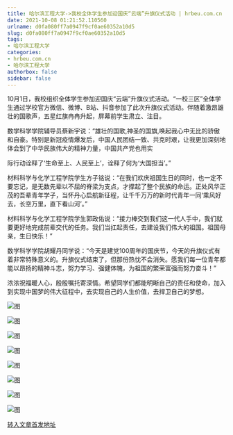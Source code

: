 ```yaml
---
title: 哈尔滨工程大学->我校全体学生参加迎国庆“云端”升旗仪式活动 | hrbeu.com.cn
date: 2021-10-08 01:21:52.110560
urlname: d0fa080ff7a0947f9cf0ae60352a10d5
slug: d0fa080ff7a0947f9cf0ae60352a10d5
tags: 
- 哈尔滨工程大学
categories:
- hrbeu.com.cn
- 哈尔滨工程大学
authorbox: false
sidebar: false
---
```

10月1日，我校组织全体学生参加迎国庆“云端”升旗仪式活动。“一校三区”全体学生通过学校官方微信、微博、B站、抖音参加了此次升旗仪式活动。伴随着激昂雄壮的国歌声，五星红旗冉冉升起，屏幕前学生肃立、注目。

数学科学学院辅导员蔡新宇说：“雄壮的国歌,神圣的国旗,唤起我心中无比的骄傲和自豪。特别是新冠疫情爆发后，中国人民团结一致、共克时艰，让我更加深刻地体会到了中华民族伟大的精神力量，中国共产党也用实
<!--more-->
际行动诠释了‘生命至上、人民至上’，诠释了何为‘大国担当’。”

材料科学与化学工程学院学生方子铭说：“在我们欢庆祖国生日的同时，也一定不要忘记，是无数先辈以不屈的脊梁为支点，才撑起了整个民族的命运。正处风华正茂的吾辈青年学子，当怀丹心启航新征程，让千千万万的新时代青年一同‘乘风好去，长空万里，直下看山河’。”

材料科学与化学工程学院学生郭政佑说：“接力棒交到我们这一代人手中，我们就要更好地完成前辈交代的任务。我们当扛起责任，去建设我们伟大的祖国。祖国母亲，生日快乐！”

数学科学学院胡耀丹同学说：“今天是建党100周年的国庆节，今天的升旗仪式有着非常特殊意义的。升旗仪式结束了，但那份热忱不会消失。愿我们每一位青年都能以昂扬的精神斗志，努力学习、强健体魄，为祖国的繁荣富强而努力奋斗！”

浓浓祝福暖人心，殷殷嘱托寄深情。希望同学们都能明晰自己的责任和使命，加入到实现中国梦的伟大征程中，去实现自己的人生价值，去捍卫自己的梦想。

![图](http://gongxue.cn/__local/F/59/44/B643DA68E782E06986582A9D228_0A731820_1720E.jpg)

![图](http://gongxue.cn/__local/7/A3/FD/3AE0EAA23D06C66EE7336055D2D_C9D49EA4_1344B.png)

![图](http://gongxue.cn/__local/9/6E/01/F16E3678226F7EC44DE647C0346_6D20B78C_D712.png)

![图](http://gongxue.cn/__local/C/21/1E/D635CD1E7EC31CEEA88173B6BC7_C43ED851_154C0.jpg)

![图](http://gongxue.cn/__local/5/3A/9C/2B673DD552140CF203B4085BC50_7B9DC697_1B1EA.jpg)

![图](http://gongxue.cn/__local/2/61/4F/29176AC156B2045537BE512669C_709CED09_19B09.jpg)

![图](http://gongxue.cn/__local/1/F9/F0/A5274DF1A5B0AFEF1F176C3C828_16F4F50B_132D3.jpg)

![图](http://gongxue.cn/__local/2/5F/67/C2B2B840B426DC8AF8CF0FFE7E7_906DDD80_19944.jpg)

[转入文章首发地址](http://gongxue.cn/info/1141/67982.htm)